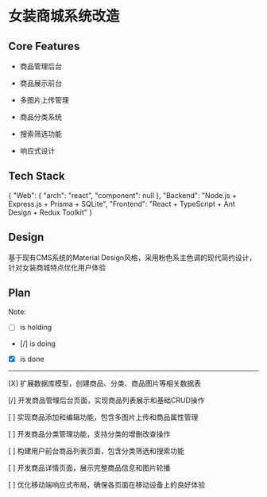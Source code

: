 # 女装商城系统改造

## Core Features

- 商品管理后台

- 商品展示前台

- 多图片上传管理

- 商品分类系统

- 搜索筛选功能

- 响应式设计

## Tech Stack

{
  "Web": {
    "arch": "react",
    "component": null
  },
  "Backend": "Node.js + Express.js + Prisma + SQLite",
  "Frontend": "React + TypeScript + Ant Design + Redux Toolkit"
}

## Design

基于现有CMS系统的Material Design风格，采用粉色系主色调的现代简约设计，针对女装商城特点优化用户体验

## Plan

Note: 

- [ ] is holding
- [/] is doing
- [X] is done

---

[X] 扩展数据库模型，创建商品、分类、商品图片等相关数据表

[/] 开发商品管理后台页面，实现商品列表展示和基础CRUD操作

[ ] 实现商品添加和编辑功能，包含多图片上传和商品属性管理

[ ] 开发商品分类管理功能，支持分类的增删改查操作

[ ] 构建用户前台商品列表页面，包含分类筛选和搜索功能

[ ] 开发商品详情页面，展示完整商品信息和图片轮播

[ ] 优化移动端响应式布局，确保各页面在移动设备上的良好体验
